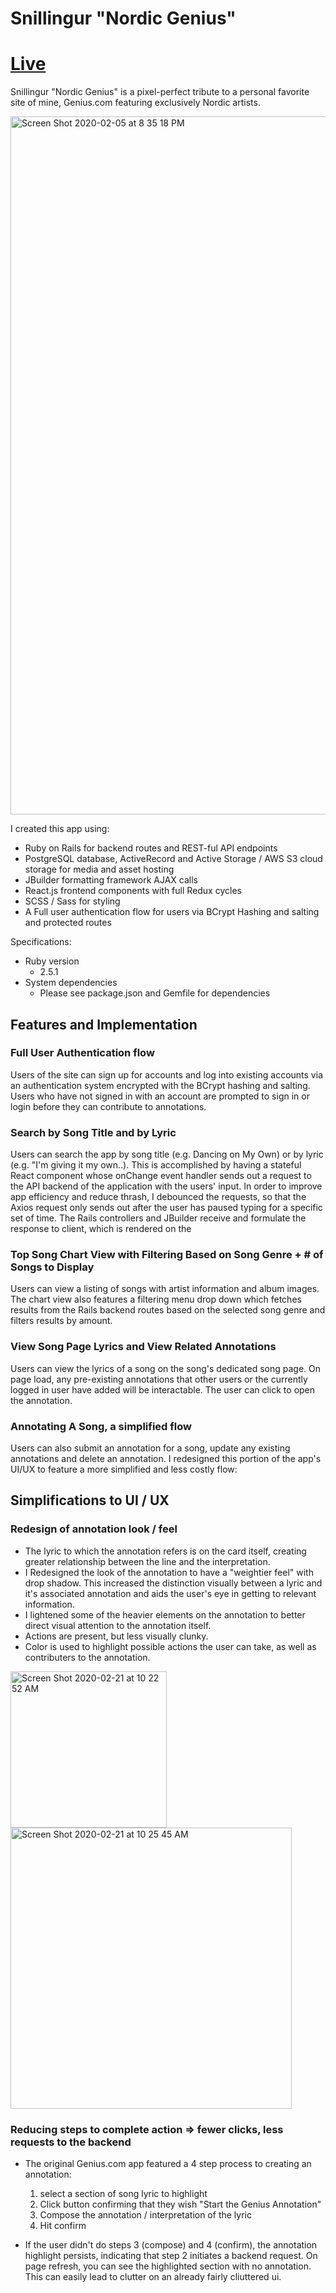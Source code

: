 # Snillingur "Nordic Genius"

# [Live](https://snillingur.herokuapp.com/#/)

Snillingur "Nordic Genius" is a pixel-perfect tribute to a personal favorite site of mine, Genius.com featuring exclusively Nordic artists.

<img width="1117" alt="Screen Shot 2020-02-05 at 8 35 18 PM" src="https://user-images.githubusercontent.com/55667998/73906239-13d06300-4857-11ea-9948-7a4e2084ea12.png">

I created this app using: 

* Ruby on Rails for backend routes and REST-ful API endpoints
* PostgreSQL database, ActiveRecord and Active Storage / AWS S3 cloud storage for media and asset hosting
* JBuilder formatting framework AJAX calls
* React.js frontend components with full Redux cycles
* SCSS / Sass for styling
* A Full user authentication flow for users via BCrypt Hashing and salting and protected routes

Specifications:
* Ruby version
  * 2.5.1
* System dependencies
  * Please see package.json and Gemfile for dependencies

## Features and Implementation

### Full User Authentication flow
Users of the site can sign up for accounts and log into existing accounts via an authentication system encrypted with the BCrypt hashing and salting. Users who have not signed in with an account are prompted to sign in or login before they can contribute to annotations. 

### Search by Song Title and by Lyric
Users can search the app by song title (e.g. Dancing on My Own) or by lyric (e.g. "I'm giving it my own..). This is accomplished by having a stateful React component whose onChange event handler sends out a request to the API backend of the application with the users' input. In order to improve app efficiency and reduce thrash, I debounced the requests, so that the Axios request only sends out after the user has paused typing for a specific set of time. The Rails controllers and JBuilder receive and formulate the response to client, which is rendered on the 

### Top Song Chart View with Filtering Based on Song Genre + # of Songs to Display
Users can view a listing of songs with artist information and album images. The chart view also features a filtering menu drop down which fetches results from the Rails backend routes based on the selected song genre and filters results by amount. 

### View Song Page Lyrics and View Related Annotations
Users can view the lyrics of a song on the song's dedicated song page. On page load, any pre-existing annotations that other users or the currently logged in user have added will be interactable. The user can click to open the annotation.  

### Annotating A Song, a simplified flow 
Users can also submit an annotation for a song, update any existing annotations and delete an annotation. I redesigned this portion of the app's UI/UX to feature a more simplified and less costly flow: 

## Simplifications to UI / UX

### Redesign of annotation look / feel

* The lyric to which the annotation refers is on the card itself, creating greater relationship between the line and the interpretation. 
* I Redesigned the look of the annotation to have a "weightier feel" with drop shadow. This increased the distinction visually between a lyric and it's associated annotation and aids the user's eye in getting to relevant information. 
* I lightened some of the heavier elements on the annotation to better direct visual attention to the annotation itself. 
* Actions are present, but less visually clunky.
* Color is used to highlight possible actions the user can take, as well as contributers to the annotation.

<p>
<img width="250" alt="Screen Shot 2020-02-21 at 10 22 52 AM" src="https://user-images.githubusercontent.com/55667998/75061030-bd893400-5494-11ea-8fe0-274a4b96a828.png">
<img width="450" alt="Screen Shot 2020-02-21 at 10 25 45 AM" src="https://user-images.githubusercontent.com/55667998/75061014-b6fabc80-5494-11ea-8b54-59ebcee4787d.png">
</p>


### Reducing steps to complete action => fewer clicks, less requests to the backend
* The original Genius.com app featured a 4 step process to creating an annotation:

  1. select a section of song lyric to highlight
  2. Click button confirming that they wish "Start the Genius Annotation"
  3. Compose the annotation / interpretation of the lyric
  3. Hit confirm 
  
* If the user didn't do steps 3 (compose) and 4 (confirm), the annotation highlight persists, indicating that step 2 initiates a backend request. On page refresh, you can see the highlighted section with no annotation. This can easily lead to clutter on an already fairly cliuttered ui.

